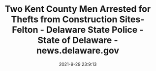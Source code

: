 ---
"title": "Two Kent County Men Arrested for Thefts from Construction Sites- Felton - Delaware State Police - State of Delaware - news.delaware.gov"
"date": "2021-9-29 23:9:13"
"feed_name": "GOOGLENEWSCONSTRUCTION"
"feed_website": "https://news.google.com/search?q=construction%2Bincident&hl=en-US&gl=US&ceid=US:en"
"feed_rss": "https://news.google.com/rss/search?q=construction%2Bincident&hl=en-US&gl=US&ceid=US:en"
"link": "https://dsp.delaware.gov/2021/09/29/two-kent-county-men-arrested-for-thefts-from-construction-sites-felton/"
"source": "{'href': 'https://dsp.delaware.gov', 'title': 'news.delaware.gov'}"
"file": "_posts/2021-1-1-555f9d146d7e91321662098f499fc26ce727f6f3.md"
"accident": "0"
"drilling": "0"
"dead": "0"
"injured": "0"
"arrested": "0"
"where": "unknown site"
"causes": "unknown"
"place": "unknown place"
---